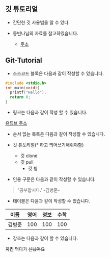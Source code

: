 ## 깃 튜토리얼
* 간단한 깃 사용법을 알 수 있다.

* 동빈나님의 자료를 참고하였습니다.

  * [주소](https://blog.naver.com/ndb796)

## Git-Tutorial

* 소스코드 블록은 다음과 같이 작성할 수 있습니다.

```c
#include <stdio.h>
int main(void){
  printf("Hello");
  return 0;
}
```

* 링크는 다음과 같이 작성 할 수 있습니다.

[유튜브 주소](https://www.youtube.com/?gl=KR&hl=ko)

* 순서 없는 목록은 다음과 같이 작성할 수 있습니다.

 * 깃 튜토리얼(* 하고 띄어쓰기해줘야함)
   * 깃 clone
   * 깃 pull
     * 깃 헝
    
* 인용 구문은 다음과 같이 작성할 수 있습니다.

> '공부합시다.' -김병준-

* 테이블은 다음과 같이 작성할 수 있습니다.

이름|영어|정보|수학
---|---|---|---|
김병준|100|100|100

* 강조는 다음과 같이 할 수 있습니다.

**치킨** 먹다가 ~~신났어요~~
